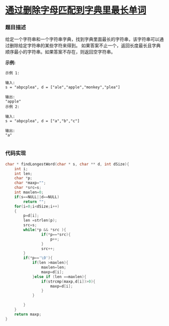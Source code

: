 # [通过删除字母匹配到字典里最长单词](https://leetcode-cn.com/problems/longest-word-in-dictionary-through-deleting/)

### 题目描述
给定一个字符串和一个字符串字典，找到字典里面最长的字符串，该字符串可以通过删除给定字符串的某些字符来得到。
如果答案不止一个，返回长度最长且字典顺序最小的字符串。如果答案不存在，则返回空字符串。


**示例:**
```
示例 1:

输入:
s = "abpcplea", d = ["ale","apple","monkey","plea"]

输出: 
"apple"
示例 2:

输入:
s = "abpcplea", d = ["a","b","c"]

输出: 
"a"


```
### 代码实现
```c
char * findLongestWord(char * s, char ** d, int dSize){
    int i;
    int len;
    char *p;
    char *maxp="";
    char *src=s;
    int maxlen=0;
    if(s==NULL||d==NULL)
        return "";
    for(i=0;i<dSize;i++)
    {
        p=d[i];
        len =strlen(p);
        src=s;
        while(*p && *src ){
                if(*p==*src){
                    p++;                  
                }
                src++;   
        }
        if(*p=='\0'){
            if(len >maxlen){
                maxlen=len;
                maxp=d[i];
            }else if (len ==maxlen){
                if(strcmp(maxp,d[i])>0){
                    maxp=d[i];
                }
            }
            
        }
    }
    return maxp;
}
```